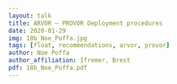 ```yaml
---
layout: talk
title: ARVOR – PROVOR Deployment procedures
date: 2020-01-29
img: 18b_Noe_Poffa.jpg
tags: [float, recommendations, arvor, provor]
author: Noe Poffa
author_affiliation: Ifremer, Brest
pdf: 18b_Noe_Poffa.pdf
---
```


[jekyll-docs]: https://jekyllrb.com/docs/home
[jekyll-gh]:   https://github.com/jekyll/jekyll
[jekyll-talk]: https://talk.jekyllrb.com/